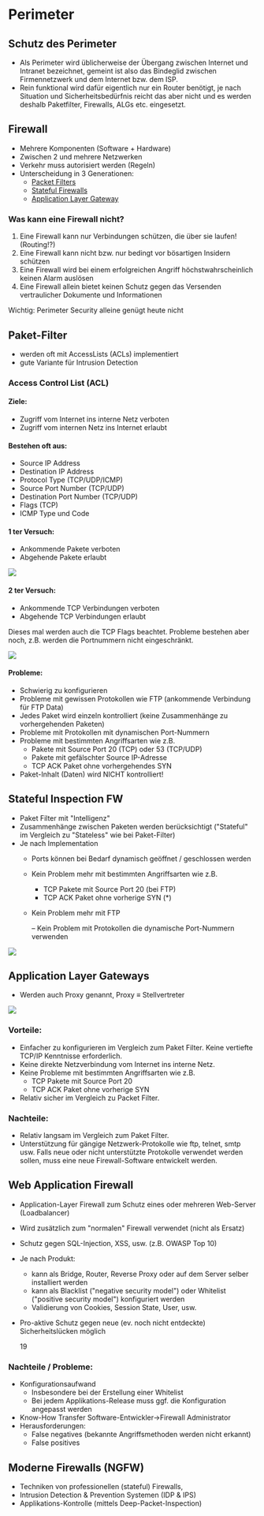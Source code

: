 # Perimeter

## Schutz des Perimeter

* Als Perimeter wird üblicherweise der Übergang zwischen Internet und Intranet bezeichnet, gemeint ist also das Bindeglid zwischen Firmennetzwerk und dem Internet bzw. dem ISP.
* Rein funktional wird dafür eigentlich nur ein Router benötigt, je nach Situation und Sicherheitsbedürfnis reicht das aber nicht und es werden deshalb Paketfilter, Firewalls, ALGs etc. eingesetzt.

## Firewall

* Mehrere Komponenten \(Software + Hardware\)
* Zwischen 2 und mehrere Netzwerken
* Verkehr muss autorisiert werden \(Regeln\)
* Unterscheidung in 3 Generationen:
  * [Packet Filters](perimeter.md#paket-filter)
  * [Stateful Firewalls](perimeter.md#stateful-inspection-fw)
  * [Application Layer Gateway](perimeter.md#application-layer-gateways)

### Was kann eine Firewall nicht?

1. Eine Firewall kann nur Verbindungen schützen, die über sie laufen! \(Routing!?\)
2. Eine Firewall kann nicht bzw. nur bedingt vor bösartigen Insidern schützen
3. Eine Firewall wird bei einem erfolgreichen Angriff höchstwahrscheinlich keinen Alarm auslösen
4. Eine Firewall allein bietet keinen Schutz gegen das Versenden vertraulicher Dokumente und Informationen

Wichtig: Perimeter Security alleine genügt heute nicht

## Paket-Filter

* werden oft mit AccessLists \(ACLs\) implementiert
* gute Variante für Intrusion Detection



### Access Control List \(ACL\)

#### Ziele:

* Zugriff vom Internet ins interne Netz verboten
* Zugriff vom internen Netz ins Internet erlaubt

#### Bestehen oft aus:

* Source IP Address
* Destination IP Address
* Protocol Type \(TCP/UDP/ICMP\)
* Source Port Number \(TCP/UDP\)
* Destination Port Number \(TCP/UDP\)
* Flags \(TCP\)
* ICMP Type und Code

#### 1 ter Versuch:

* Ankommende Pakete verboten
* Abgehende Pakete erlaubt

![](../../.gitbook/assets/image%20%2848%29.png)

#### 2 ter Versuch:

* Ankommende TCP Verbindungen verboten
* Abgehende TCP Verbindungen erlaubt

Dieses mal werden auch die TCP Flags beachtet. Probleme bestehen aber noch, z.B. werden die Portnummern nicht eingeschränkt.

![](../../.gitbook/assets/image%20%2853%29.png)



#### Probleme:

* Schwierig zu konfigurieren
* Probleme mit gewissen Protokollen wie FTP \(ankommende Verbindung für FTP Data\)
* Jedes Paket wird einzeln kontrolliert \(keine Zusammenhänge zu vorhergehenden Paketen\)
* Probleme mit Protokollen mit dynamischen Port-Nummern
* Probleme mit bestimmten Angriffsarten wie z.B.
  * Pakete mit Source Port 20 \(TCP\) oder 53 \(TCP/UDP\)
  * Pakete mit gefälschter Source IP-Adresse
  * TCP ACK Paket ohne vorhergehendes SYN
* Paket-Inhalt \(Daten\) wird NICHT kontrolliert!

## Stateful Inspection FW

* Paket Filter mit "Intelligenz"
* Zusammenhänge zwischen Paketen werden berücksichtigt \("Stateful" im Vergleich zu "Stateless" wie bei Paket-Filter\)
* Je nach Implementation
  * Ports können bei Bedarf dynamisch geöffnet / geschlossen werden
  * Kein Problem mehr mit bestimmten Angriffsarten wie z.B.
    * TCP Pakete mit Source Port 20 \(bei FTP\)
    * TCP ACK Paket ohne vorherige SYN \(\*\)
  * Kein Problem mehr mit FTP

    – Kein Problem mit Protokollen die dynamische Port-Nummern verwenden

![](../../.gitbook/assets/image.png)



## Application Layer Gateways

* Werden auch Proxy genannt, Proxy ≡ Stellvertreter

![](../../.gitbook/assets/image%20%288%29.png)



### Vorteile:

* Einfacher zu konfigurieren im Vergleich zum Paket Filter. Keine vertiefte TCP/IP Kenntnisse erforderlich.
* Keine direkte Netzverbindung vom Internet ins interne Netz.
* Keine Probleme mit bestimmten Angriffsarten wie z.B.
  * TCP Pakete mit Source Port 20
  * TCP ACK Paket ohne vorherige SYN
* Relativ sicher im Vergleich zu Packet Filter.

### Nachteile:

* Relativ langsam im Vergleich zum Paket Filter.
* Unterstützung für gängige Netzwerk-Protokolle wie ftp, telnet, smtp usw. Falls neue oder nicht unterstützte Protokolle verwendet werden sollen, muss eine neue Firewall-Software entwickelt werden.

## Web Application Firewall

* Application-Layer Firewall zum Schutz eines oder mehreren Web-Server \(Loadbalancer\)
* Wird zusätzlich zum "normalen" Firewall verwendet \(nicht als Ersatz\)
* Schutz gegen SQL-Injection, XSS, usw. \(z.B. OWASP Top 10\)
* Je nach Produkt:
  * kann als Bridge, Router, Reverse Proxy oder auf dem Server selber installiert werden
  * kann als Blacklist \("negative security model"\) oder Whitelist \("positive security model"\) konfiguriert werden
  * Validierung von Cookies, Session State, User, usw.
* Pro-aktive Schutz gegen neue \(ev. noch nicht entdeckte\) Sicherheitslücken möglich

  19

  


### Nachteile / Probleme:

* Konfigurationsaufwand
  * Insbesondere bei der Erstellung einer Whitelist
  * Bei jedem Applikations-Release muss ggf. die Konfiguration angepasst werden
* Know-How Transfer Software-Entwickler→Firewall Administrator
* Herausforderungen:
  * False negatives \(bekannte Angriffsmethoden werden nicht erkannt\)
  * False positives



## Moderne Firewalls \(NGFW\)

* Techniken von professionellen \(stateful\) Firewalls,
* Intrusion Detection & Prevention Systemen \(IDP & IPS\)
* Applikations-Kontrolle \(mittels Deep-Packet-Inspection\)



